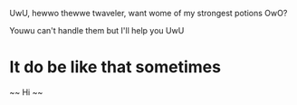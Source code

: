 UwU, hewwo thewwe twaveler, want wome of my strongest potions OwO?

Youwu can't handle them but I'll help you UwU
# It do be like that sometimes
~~ Hi ~~